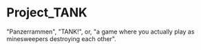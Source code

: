 # Project_TANK
"Panzerrammen", "TANK!", or, "a game where you actually play as minesweepers destroying each other".
